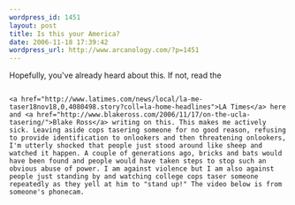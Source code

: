 ```yaml
--- 
wordpress_id: 1451
layout: post
title: Is this your America?
date: 2006-11-18 17:39:42
wordpress_url: http://www.arcanology.com/?p=1451
---
```

Hopefully, you've already heard about this. If not, read the 
                                                                                                                                                                                                                                                                                                                                                                                                                                                                                                                                                                                                                                                                                                                                                                                                                                      
                                                                                                                                                                                                                                                                                                                                                                                                                                                                                                                                                                                                                                                                                                                                                                                                                                      <a href="http://www.latimes.com/news/local/la-me-taser18nov18,0,4080498.story?coll=la-home-headlines">LA Times</a> here and <a href="http://www.blakeross.com/2006/11/17/on-the-ucla-tasering/">Blake Ross</a> writing on this. This makes me actively sick. Leaving aside cops tasering someone for no good reason, refusing to provide identification to onlookers and then threatening onlookers, I'm utterly shocked that people just stood around like sheep and watched it happen. A couple of generations ago, bricks and bats would have been found and people would have taken steps to stop such an obvious abuse of power. I am against violence but I am also against people just standing by and watching college cops taser someone repeatedly as they yell at him to "stand up!" The video below is from someone's phonecam.